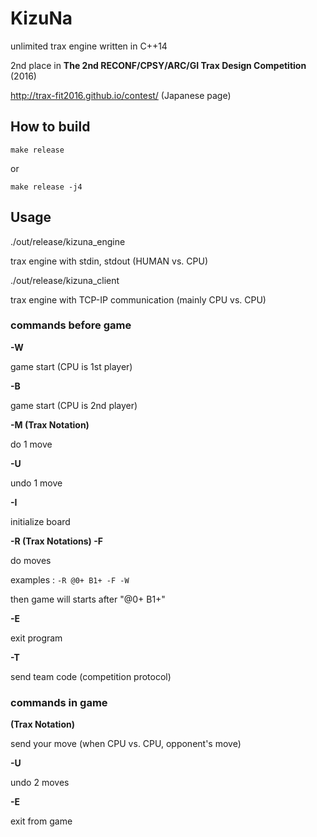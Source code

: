 # KizuNa

unlimited trax engine written in C++14

2nd place in **The 2nd RECONF/CPSY/ARC/GI Trax Design Competition** (2016)

http://trax-fit2016.github.io/contest/ (Japanese page)

## How to build

`make release`

or

`make release -j4`

## Usage

./out/release/kizuna_engine

trax engine with stdin, stdout (HUMAN vs. CPU)

./out/release/kizuna_client

trax engine with TCP-IP communication (mainly CPU vs. CPU)

### commands before game

**-W**

game start (CPU is 1st player)

**-B**

game start (CPU is 2nd player)

**-M (Trax Notation)**

do 1 move

**-U**

undo 1 move

**-I**

initialize board

**-R (Trax Notations) -F**

do moves

examples : `-R @0+ B1+ -F -W`

then game will starts after "@0+ B1+"

**-E**

exit program

**-T**

send team code (competition protocol)

### commands in game

**(Trax Notation)**

send your move (when CPU vs. CPU, opponent's move)

**-U**

undo 2 moves

**-E**

exit from game
